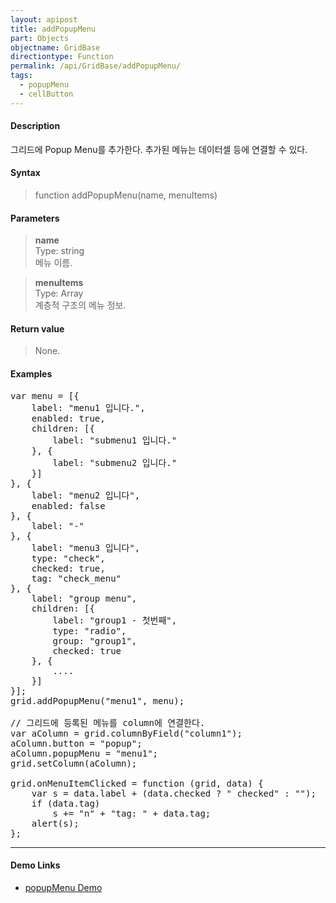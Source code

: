 ```yaml
---
layout: apipost
title: addPopupMenu
part: Objects
objectname: GridBase
directiontype: Function
permalink: /api/GridBase/addPopupMenu/
tags:
  - popupMenu
  - cellButton
---
```



#### Description

 그리드에 Popup Menu를 추가한다. 추가된 메뉴는 데이터셀 등에 연결할 수 있다.  

#### Syntax

> function addPopupMenu(name, menuItems)  

#### Parameters

> **name**  
> Type: string  
> 메뉴 이름.  

> **menuItems**  
> Type: Array  
> 계층적 구조의 메뉴 정보.  

#### Return value

> None.  

#### Examples 

<pre class="prettyprint">
var menu = [{
    label: "menu1 입니다.",
    enabled: true,
    children: [{
        label: "submenu1 입니다."
    }, {
        label: "submenu2 입니다."
    }]
}, {
    label: "menu2 입니다",
    enabled: false
}, {
    label: "-"
}, {
    label: "menu3 입니다",
    type: "check",
    checked: true,
    tag: "check_menu"
}, {
    label: "group menu",
    children: [{
        label: "group1 - 첫번째",
        type: "radio",
        group: "group1",
        checked: true
    }, {
        ....
    }]
}];
grid.addPopupMenu("menu1", menu);

// 그리드에 등록된 메뉴를 column에 연결한다.
var aColumn = grid.columnByField("column1");
aColumn.button = "popup";
aColumn.popupMenu = "menu1";
grid.setColumn(aColumn);

grid.onMenuItemClicked = function (grid, data) {
    var s = data.label + (data.checked ? " checked" : "");
    if (data.tag)
        s += "n" + "tag: " + data.tag;
    alert(s);
};
</pre>

---

#### Demo Links

* [popupMenu Demo](http://demo.realgrid.com/Demo/PopupMenu)
